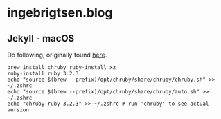 # ingebrigtsen.blog

## Jekyll - macOS

Do following, originally found [here](https://jekyllrb.com/docs/installation/macos/).

```shell
brew install chruby ruby-install xz
ruby-install ruby 3.2.3
echo "source $(brew --prefix)/opt/chruby/share/chruby/chruby.sh" >> ~/.zshrc
echo "source $(brew --prefix)/opt/chruby/share/chruby/auto.sh" >> ~/.zshrc
echo "chruby ruby-3.2.3" >> ~/.zshrc # run 'chruby' to see actual version
```

